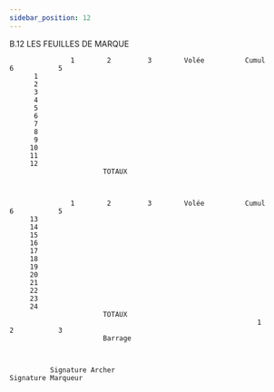 ```yaml
---
sidebar_position: 12
---
```


B.12 LES FEUILLES DE MARQUE

                   1        2         3        Volée          Cumul           6           5
          1
          2
          3
          4
          5
          6
          7
          8
          9
         10
         11
         12
                           TOTAUX



                   1        2         3        Volée          Cumul           6           5
         13
         14
         15
         16
         17
         18
         19
         20
         21
         22
         23
         24
                           TOTAUX
                                                                 1            2           3
                           Barrage



              Signature Archer                                       Signature Marqueur
